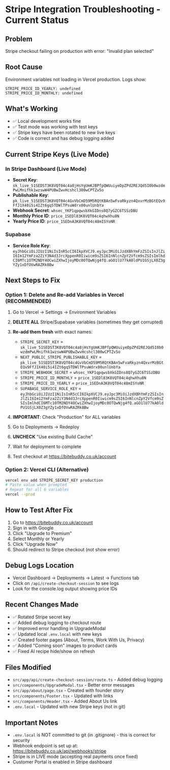 # Stripe Integration Troubleshooting - Current Status

## Problem
Stripe checkout failing on production with error: "Invalid plan selected"

## Root Cause
Environment variables not loading in Vercel production. Logs show:
```
STRIPE_PRICE_ID_YEARLY: undefined
STRIPE_PRICE_ID_MONTHLY: undefined
```

## What's Working
- ✅ Local development works fine
- ✅ Test mode was working with test keys
- ✅ Stripe keys have been rotated to new live keys
- ✅ Code is correct and has debug logging added

## Current Stripe Keys (Live Mode)

### In Stripe Dashboard (Live Mode)
- **Secret Key**: `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`
- **Publishable Key**: `pk_live_51SEDST3K8VQT04c4GvVbCmD59M5RQtKBAn5wFvaRkyzn4QxvrMzBGtEQv9FfJ1X40i5i4IZt6gq5TDWlTPsuWdrx00unlUnbYa`
- **Webhook Secret**: `whsec_YKP1qpqwsbXkGIDns8Q7yGZC6TSSzDBU`
- **Monthly Price ID**: `price_1SEDl83K8VQT04c4qhwXhu8N`
- **Yearly Price ID**: `price_1SEDnA3K8VQT04c48mISYoNR`

### Supabase
- **Service Role Key**: `eyJhbGciOiJIUzI1NiIsInR5cCI6IkpXVCJ9.eyJpc3MiOiJzdXBhYmFzZSIsInJlZiI6Im12YmFza2ZiY3N4d3JrcXppenR0Iiwicm9sZSI6InNlcnZpY2Vfcm9sZSIsImlhdCI6MTc1OTM2NDY4OCwiZXhwIjoyMDc0OTQwNjg4fQ.aGO1lU77kA0ldPU1GSjLX0Z3gYZy1xDfOVwRAZRk8Bw`

## Next Steps to Fix

### Option 1: Delete and Re-add Variables in Vercel (RECOMMENDED)
1. Go to Vercel → Settings → Environment Variables
2. **DELETE ALL** Stripe/Supabase variables (sometimes they get corrupted)
3. **Re-add them fresh** with exact names:
   - `STRIPE_SECRET_KEY` = `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`
   - `NEXT_PUBLIC_STRIPE_PUBLISHABLE_KEY` = `pk_live_51SEDST3K8VQT04c4GvVbCmD59M5RQtKBAn5wFvaRkyzn4QxvrMzBGtEQv9FfJ1X40i5i4IZt6gq5TDWlTPsuWdrx00unlUnbYa`
   - `STRIPE_WEBHOOK_SECRET` = `whsec_YKP1qpqwsbXkGIDns8Q7yGZC6TSSzDBU`
   - `STRIPE_PRICE_ID_MONTHLY` = `price_1SEDl83K8VQT04c4qhwXhu8N`
   - `STRIPE_PRICE_ID_YEARLY` = `price_1SEDnA3K8VQT04c48mISYoNR`
   - `SUPABASE_SERVICE_ROLE_KEY` = `eyJhbGciOiJIUzI1NiIsInR5cCI6IkpXVCJ9.eyJpc3MiOiJzdXBhYmFzZSIsInJlZiI6Im12YmFza2ZiY3N4d3JrcXppenR0Iiwicm9sZSI6InNlcnZpY2Vfcm9sZSIsImlhdCI6MTc1OTM2NDY4OCwiZXhwIjoyMDc0OTQwNjg4fQ.aGO1lU77kA0ldPU1GSjLX0Z3gYZy1xDfOVwRAZRk8Bw`

4. **IMPORTANT**: Check "Production" for ALL variables
5. Go to Deployments → Redeploy
6. **UNCHECK** "Use existing Build Cache"
7. Wait for deployment to complete
8. Test checkout at https://bitebuddy.co.uk/account

### Option 2: Vercel CLI (Alternative)
```bash
vercel env add STRIPE_SECRET_KEY production
# Paste value when prompted
# Repeat for all 6 variables
vercel --prod
```

## How to Test After Fix
1. Go to https://bitebuddy.co.uk/account
2. Sign in with Google
3. Click "Upgrade to Premium"
4. Select Monthly or Yearly
5. Click "Upgrade Now"
6. Should redirect to Stripe checkout (not show error)

## Debug Logs Location
- Vercel Dashboard → Deployments → Latest → Functions tab
- Click on `/api/create-checkout-session` to see logs
- Look for the console.log output showing price IDs

## Recent Changes Made
- ✅ Rotated Stripe secret key
- ✅ Added debug logging to checkout route
- ✅ Improved error handling in UpgradeModal
- ✅ Updated local `.env.local` with new keys
- ✅ Created footer pages (About, Terms, Work With Us, Privacy)
- ✅ Added "Coming soon" images to product cards
- ✅ Fixed AI recipe hide/show on refresh

## Files Modified
- `src/app/api/create-checkout-session/route.ts` - Added debug logging
- `src/components/UpgradeModal.tsx` - Better error messages
- `src/app/about/page.tsx` - Created with founder story
- `src/components/Footer.tsx` - Updated with links
- `src/components/Header.tsx` - Added About Us link
- `.env.local` - Updated with new Stripe keys (not in git)

## Important Notes
- `.env.local` is NOT committed to git (in .gitignore) - this is correct for security
- Webhook endpoint is set up at: https://bitebuddy.co.uk/api/webhooks/stripe
- Stripe is in LIVE mode (accepting real payments once fixed)
- Customer Portal is enabled in Stripe dashboard
